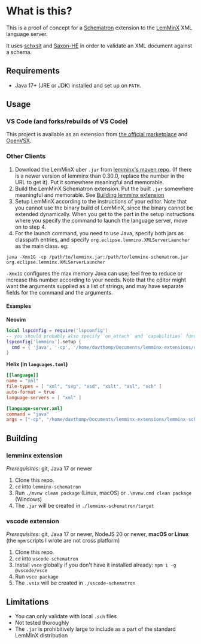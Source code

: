 # What is this?

This is a proof of concept for a [Schematron](https://schematron.com/) extension to the [LemMinX](https://www.github.com/eclipse/lemminx) XML language server.

It uses [schxslt](https://github.com/schxslt/schxslt) and [Saxon-HE](https://saxonica.plan.io/projects/saxonmirrorhe/repository) in order to validate an XML document against a schema.

## Requirements

- Java 17+ (JRE or JDK) installed and set up on `PATH`.

## Usage

### VS Code (and forks/rebuilds of VS Code)

This project is available as an extension from [the official marketplace](https://marketplace.visualstudio.com/items?itemName=datho7561.vscode-lemminx-schematron)
and [OpenVSX](https://open-vsx.org/extension/datho7561/vscode-lemminx-schematron).

### Other Clients

1. Download the LemMinX uber `.jar` from [lemminx's maven repo](https://repo.eclipse.org/content/repositories/lemminx-releases/org/eclipse/lemminx/org.eclipse.lemminx/0.30.0/org.eclipse.lemminx-0.30.0-uber.jar).
   (If there is a newer version of lemminx than 0.30.0, replace the number in the URL to get it).
   Put it somewhere meaningful and memorable.
2. Build the LemMinX Schematron extension. Put the built `.jar` somewhere meaningful and memorable. See [Building lemminx extension](#lemminx-extension)
3. Setup LemMinX according to the instructions of your editor.
  Note that you cannot use the binary build of LemMinX, since the binary cannot be extended dynamically.
  When you get to the part in the setup instructions where you specify the command to launch the language server, move on to step 4.
4. For the launch command, you need to use Java, specify both jars as classpath entries, and specify `org.eclipse.lemminx.XMLServerLauncher` as the main class. eg:

`java -Xmx1G -cp /path/to/lemminx.jar:/path/to/lemminx-schematron.jar org.eclipse.lemminx.XMLServerLauncher`

`-Xmx1G` configures the max memory Java can use; feel free to reduce or increase this number according to your needs.
Note that the editor might want the arguments supplied as a list of strings, and may have separate fields for the command and the arguments.

#### Examples

__Neovim__

```lua
local lspconfig = require('lspconfig')
-- you should probably also specify `on_attach` and `capabilities` functions; I didn't here
lspconfig['lemminx'].setup {
  cmd = { 'java', '-cp', '/home/davthomp/Documents/lemminx-extensions/org.eclipse.lemminx-0.30.0-uber.jar:/home/davthomp/Documents/lemminx-extensions/lemminx-schematron-0.1.0-SNAPSHOT.jar', 'org.eclipse.lemminx.XMLServerLauncher' }
}
```

__Helix (in `languages.toml`)__

```toml
[[language]]
name = "xml"
file-types = [ "xml", "svg", "xsd", "xslt", "xsl", "sch" ]
auto-format = true
language-servers = [ "xml" ]

[language-server.xml]
command = "java"
args = ["-cp", "/home/davthomp/Documents/lemminx-extensions/lemminx-schematron-0.1.0-SNAPSHOT.jar:/home/davthomp/Documents/lemminx-extensions/org.eclipse.lemminx-0.30.0-uber.jar", "org.eclipse.lemminx.XMLServerLauncher"]
```

## Building

### lemminx extension

_Prerequisites_: git, Java 17 or newer

1. Clone this repo.
2. `cd` into `lemminx-schematron`
3. Run `./mvnw clean package` (Linux, macOS) or `.\mvnw.cmd clean package` (Windows)
4. The `.jar` will be created in `./lemminx-schematron/target`

### vscode extension

_Prerequisites_: git, Java 17 or newer, NodeJS 20 or newer, __macOS or Linux__ (the `npm` scripts I wrote are not cross platform)

1. Clone this repo.
2. `cd` into `vscode-schematron`
3. Install `vsce` globally if you don't have it installed already: `npm i -g @vscode/vsce`
4. Run `vsce package`
5. The `.vsix` will be created in `./vscode-schematron`

## Limitations

* You can only validate with local `.sch` files
* Not tested thoroughly
* The `.jar` is prohibitively large to include as a part of the standard LemMinX distribution